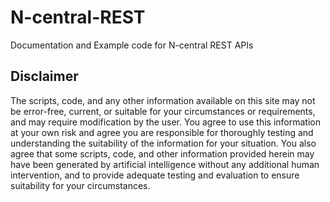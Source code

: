 # N-central-REST
Documentation and Example code for N-central REST APIs

## Disclaimer
The scripts, code, and any other information available on this site may not be error-free, current, or suitable for your circumstances or requirements, and may require modification by the user. You agree to use this information at your own risk and agree you are responsible for thoroughly testing and understanding the suitability of the information for your situation. You also agree that some scripts, code, and other information provided herein may have been generated by artificial intelligence without any additional human intervention, and to provide adequate testing and evaluation to ensure suitability for your circumstances.
